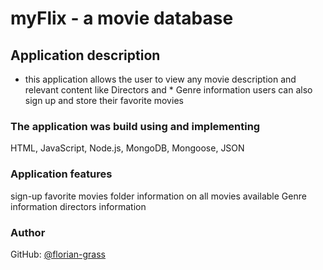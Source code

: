 # myFlix - a movie database

## Application description
* this application allows the user to view any movie description and relevant content like Directors and * Genre information
users can also sign up and store their favorite movies


### The application was build using and implementing
HTML, JavaScript, Node.js, MongoDB, Mongoose, JSON


### Application features
sign-up
favorite movies folder
information on all movies available
Genre information
directors information


### Author
GitHub: [@florian-grass](https://github.com/florian-grass)
 
